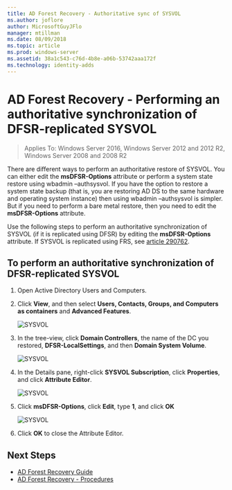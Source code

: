 ```yaml
---
title: AD Forest Recovery - Authoritative sync of SYSVOL
ms.author: joflore
author: MicrosoftGuyJFlo
manager: mtillman
ms.date: 08/09/2018
ms.topic: article
ms.prod: windows-server
ms.assetid: 38a1c543-c76d-4b8e-a06b-53742aaa172f
ms.technology: identity-adds
---
```

# AD Forest Recovery - Performing an authoritative synchronization of DFSR-replicated SYSVOL  

>Applies To: Windows Server 2016, Windows Server 2012 and 2012 R2, Windows Server 2008 and 2008 R2

There are different ways to perform an authoritative restore of SYSVOL. You can either edit the **msDFSR-Options** attribute or perform a system state restore using wbadmin –authsysvol. If you have the option to restore a system state backup (that is, you are restoring AD DS to the same hardware and operating system instance) then using wbadmin –authsysvol is simpler. But if you need to perform a bare metal restore, then you need to edit the **msDFSR-Options** attribute.  

Use the following steps to perform an authoritative synchronization of SYSVOL (if it is replicated using DFSR) by editing the **msDFSR-Options** attribute. If SYSVOL is replicated using FRS, see [article 290762](https://go.microsoft.com/fwlink/?LinkId=148443).  

## To perform an authoritative synchronization of DFSR-replicated SYSVOL  

1. Open Active Directory Users and Computers.  
2. Click **View**, and then select **Users, Contacts, Groups, and Computers as containers** and **Advanced Features**. 

   ![SYSVOL](media/AD-Forest-Recovery-Authoritative-Recovery-SYSVOL/sysvol1.png) 

3. In the tree-view, click **Domain Controllers**, the name of the DC you restored, **DFSR-LocalSettings**, and then **Domain System Volume**. 

   ![SYSVOL](media/AD-Forest-Recovery-Authoritative-Recovery-SYSVOL/sysvol2.png)  

4. In the Details pane, right-click **SYSVOL Subscription**, click **Properties**, and click **Attribute Editor**.  

   ![SYSVOL](media/AD-Forest-Recovery-Authoritative-Recovery-SYSVOL/sysvol3.png) 

5. Click **msDFSR-Options**, click **Edit**, type **1**, and click **OK**  

   ![SYSVOL](media/AD-Forest-Recovery-Authoritative-Recovery-SYSVOL/sysvol4.png) 

6. Click **OK** to close the Attribute Editor.  
  
## Next Steps

- [AD Forest Recovery Guide](AD-Forest-Recovery-Guide.md)
- [AD Forest Recovery - Procedures](AD-Forest-Recovery-Procedures.md)
